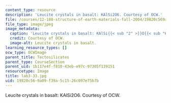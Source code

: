 ```yaml
---
content_type: resource
description: 'Leucite crystals in basalt: KAlSi2O6. Courtesy of OCW.'
file: /courses/12-108-structure-of-earth-materials-fall-2004/19820c569a09f39a5c1526c097e75b7b_lab3-33.jpg
file_type: image/jpeg
image_metadata:
  caption: 'Leucite crystals in basalt: KAlSi{{< sub "2" >}}O{{< sub "6" >}}.'
  credit: Courtesy of OCW.
  image-alt: Leucite crystals in basalt.
learning_resource_types: []
ocw_type: OCWImage
parent_title: Tectosilicates
parent_type: CourseSection
parent_uid: 1b117e4f-f810-43eb-e97c-97305f139151
resourcetype: Image
title: lab3-33.jpg
uid: 19820c56-9a09-f39a-5c15-26c097e75b7b
---
```

Leucite crystals in basalt: KAlSi2O6. Courtesy of OCW.


